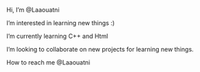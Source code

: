 Hi, I’m @Laaouatni

I’m interested in learning new things :)

I’m currently learning C++ and Html

I’m looking to collaborate on new projects for learning new things.

How to reach me @Laaouatni

<!---
Laaouatni/Laaouatni is a ✨ special ✨ repository because its `README.md` (this file) appears on your GitHub profile.
You can click the Preview link to take a look at your changes.
--->
